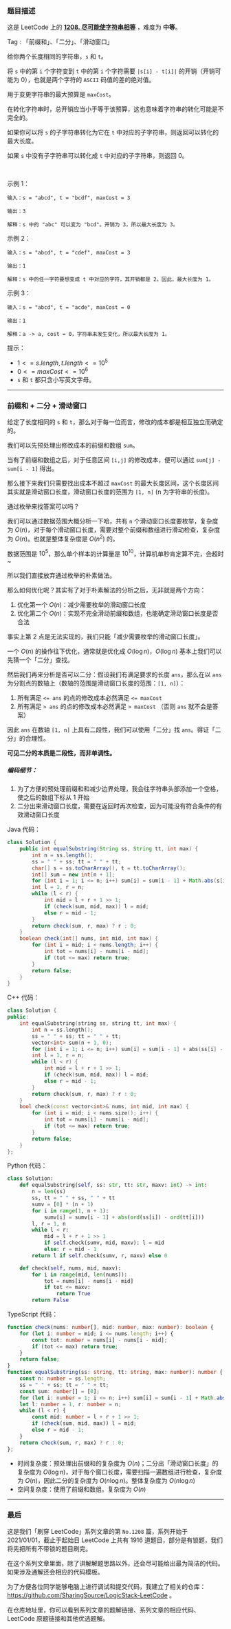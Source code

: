 ### 题目描述

这是 LeetCode 上的 **[1208. 尽可能使字符串相等](https://leetcode-cn.com/problems/get-equal-substrings-within-budget/solution/ni-bu-ke-neng-kan-bu-dong-de-qian-zhui-h-u4l1/)** ，难度为 **中等**。

Tag : 「前缀和」、「二分」、「滑动窗口」




给你两个长度相同的字符串，`s` 和 `t`。

将 `s` 中的第 `i` 个字符变到 `t` 中的第 `i` 个字符需要 `|s[i] - t[i]|` 的开销（开销可能为 0），也就是两个字符的 `ASCII` 码值的差的绝对值。

用于变更字符串的最大预算是 `maxCost`。

在转化字符串时，总开销应当小于等于该预算，这也意味着字符串的转化可能是不完全的。

如果你可以将 `s` 的子字符串转化为它在 `t` 中对应的子字符串，则返回可以转化的最大长度。

如果 `s` 中没有子字符串可以转化成 `t` 中对应的子字符串，则返回 0。

 

示例 1：
```
输入：s = "abcd", t = "bcdf", maxCost = 3

输出：3

解释：s 中的 "abc" 可以变为 "bcd"。开销为 3，所以最大长度为 3。
```
示例 2：
```
输入：s = "abcd", t = "cdef", maxCost = 3

输出：1

解释：s 中的任一字符要想变成 t 中对应的字符，其开销都是 2。因此，最大长度为 1。
```
示例 3：
```
输入：s = "abcd", t = "acde", maxCost = 0

输出：1

解释：a -> a, cost = 0，字符串未发生变化，所以最大长度为 1。
```

提示：
* $1 <= s.length, t.length <= 10^5$
* $0 <= maxCost <= 10^6$
* `s` 和 `t` 都只含小写英文字母。

---

### 前缀和 + 二分 + 滑动窗口

给定了长度相同的 `s` 和 `t`，那么对于每一位而言，修改的成本都是相互独立而确定的。

我们可以先预处理出修改成本的前缀和数组 `sum`。

当有了前缀和数组之后，对于任意区间 `[i,j]` 的修改成本，便可以通过 `sum[j] - sum[i - 1]` 得出。

那么接下来我们只需要找出成本不超过 `maxCost` 的最大长度区间，这个长度区间其实就是滑动窗口长度，滑动窗口长度的范围为 `[1, n]` (n 为字符串的长度)。

通过枚举来找答案可以吗？

我们可以通过数据范围大概分析一下哈，共有 `n` 个滑动窗口长度要枚举，复杂度为 $O(n)$，对于每个滑动窗口长度，需要对整个前缀和数组进行滑动检查，复杂度为 $O(n)$。也就是整体复杂度是 $O(n^2)$ 的。

数据范围是 $10^5$，那么单个样本的计算量是 $10^{10}$，计算机单秒肯定算不完，会超时 ~

所以我们直接放弃通过枚举的朴素做法。

那么如何优化呢？其实有了对于朴素解法的分析之后，无非就是两个方向：

1. 优化第一个 $O(n)$：减少需要枚举的滑动窗口长度
2. 优化第二个 $O(n)$：实现不完全滑动前缀和数组，也能确定滑动窗口长度是否合法

事实上第 2 点是无法实现的，我们只能「减少需要枚举的滑动窗口长度」。

一个 $O(n)$ 的操作往下优化，通常就是优化成 $O(\log{n})$，$O(\log{n})$ 基本上我们可以先猜一个「二分」查找。

然后我们再来分析是否可以二分：假设我们有满足要求的长度 `ans`，那么在以 `ans` 为分割点的数轴上（数轴的范围是滑动窗口长度的范围：`[1, n]`）：

1. 所有满足 `<= ans` 的点的修改成本必然满足 `<= maxCost`
2. 所有满足 `> ans` 的点的修改成本必然满足 `> maxCost` （否则 `ans` 就不会是答案）

因此 `ans` 在数轴 `[1, n]` 上具有二段性，我们可以使用「二分」找 `ans`。得证「二分」的合理性。

**可见二分的本质是二段性，而非单调性。**

##### 编码细节：

1. 为了方便的预处理前缀和和减少边界处理，我会往字符串头部添加一个空格，使之后的数组下标从 1 开始
2. 二分出来滑动窗口长度，需要在返回时再次检查，因为可能没有符合条件的有效滑动窗口长度

Java 代码：
```Java
class Solution {
    public int equalSubstring(String ss, String tt, int max) {
        int n = ss.length();
        ss = " " + ss; tt = " " + tt;
        char[] s = ss.toCharArray(), t = tt.toCharArray();
        int[] sum = new int[n + 1];
        for (int i = 1; i <= n; i++) sum[i] = sum[i - 1] + Math.abs(s[i] - t[i]);
        int l = 1, r = n;
        while (l < r) {
            int mid = l + r + 1 >> 1;
            if (check(sum, mid, max)) l = mid;    
            else r = mid - 1;
        }
        return check(sum, r, max) ? r : 0;
    }
    boolean check(int[] nums, int mid, int max) {
        for (int i = mid; i < nums.length; i++) {
            int tot = nums[i] - nums[i - mid];
            if (tot <= max) return true;
        }
        return false;
    }
}
```
C++ 代码：
```C++
class Solution {
public:
    int equalSubstring(string ss, string tt, int max) {
        int n = ss.length();
        ss = " " + ss; tt = " " + tt;
        vector<int> sum(n + 1, 0);
        for (int i = 1; i <= n; i++) sum[i] = sum[i - 1] + abs(ss[i] - tt[i]);
        int l = 1, r = n;
        while (l < r) {
            int mid = l + r + 1 >> 1;
            if (check(sum, mid, max)) l = mid;    
            else r = mid - 1;
        }
        return check(sum, r, max) ? r : 0;
    }
    bool check(const vector<int>& nums, int mid, int max) {
        for (int i = mid; i < nums.size(); i++) {
            int tot = nums[i] - nums[i - mid];
            if (tot <= max) return true;
        }
        return false;
    }
};
```
Python 代码：
```Python
class Solution:
    def equalSubstring(self, ss: str, tt: str, maxv: int) -> int:
        n = len(ss)
        ss, tt = " " + ss, " " + tt
        sumv = [0] * (n + 1)
        for i in range(1, n + 1):
            sumv[i] = sumv[i - 1] + abs(ord(ss[i]) - ord(tt[i]))
        l, r = 1, n
        while l < r:
            mid = l + r + 1 >> 1
            if self.check(sumv, mid, maxv): l = mid
            else: r = mid - 1
        return l if self.check(sumv, r, maxv) else 0

    def check(self, nums, mid, maxv):
        for i in range(mid, len(nums)):
            tot = nums[i] - nums[i - mid]
            if tot <= maxv:
                return True
        return False
```
TypeScript 代码：
```TypeScript
function check(nums: number[], mid: number, max: number): boolean {
    for (let i: number = mid; i <= nums.length; i++) {
        const tot: number = nums[i] - nums[i - mid];
        if (tot <= max) return true;
    }
    return false;
}
function equalSubstring(ss: string, tt: string, max: number): number {
    const n: number = ss.length;
    ss = " " + ss; tt = " " + tt;
    const sum: number[] = [0];
    for (let i: number = 1; i <= n; i++) sum[i] = sum[i - 1] + Math.abs(ss.charCodeAt(i) - tt.charCodeAt(i));
    let l: number = 1, r: number = n;
    while (l < r) {
        const mid: number = l + r + 1 >> 1;
        if (check(sum, mid, max)) l = mid;    
        else r = mid - 1;
    }
    return check(sum, r, max) ? r : 0;
};
```
* 时间复杂度：预处理出前缀和的复杂度为 $O(n)$；二分出「滑动窗口长度」的复杂度为 $O(\log{n})$，对于每个窗口长度，需要扫描一遍数组进行检查，复杂度为 $O(n)$，因此二分的复杂度为 $O(n\log{n})$。整体复杂度为 $O(n\log{n})$
* 空间复杂度：使用了前缀和数组。复杂度为 $O(n)$

---

### 最后

这是我们「刷穿 LeetCode」系列文章的第 `No.1208` 篇，系列开始于 2021/01/01，截止于起始日 LeetCode 上共有 1916 道题目，部分是有锁题，我们将先把所有不带锁的题目刷完。

在这个系列文章里面，除了讲解解题思路以外，还会尽可能给出最为简洁的代码。如果涉及通解还会相应的代码模板。

为了方便各位同学能够电脑上进行调试和提交代码，我建立了相关的仓库：https://github.com/SharingSource/LogicStack-LeetCode 。

在仓库地址里，你可以看到系列文章的题解链接、系列文章的相应代码、LeetCode 原题链接和其他优选题解。

